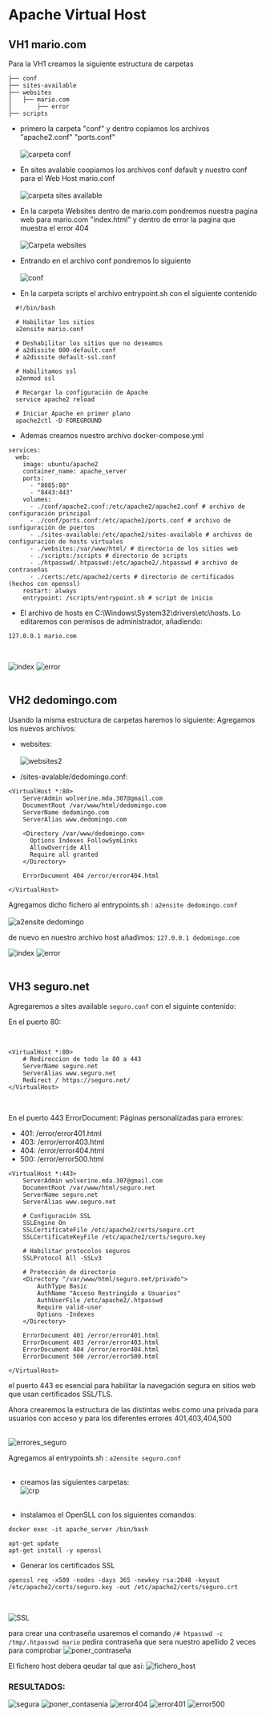 # Apache Virtual Host

## VH1 mario.com
Para la VH1 creamos la siguiente estructura de carpetas

```
├── conf
├── sites-available
├── websites
│   ├── mario.com
│       ├── error
├── scripts
```

- primero la carpeta "conf" y dentro copiamos los archivos "apache2.conf" "ports.conf"
<br><br>
![carpeta conf](./imgs/carpeta_conf.png)

- En sites avalable coopiamos los archivos conf default y nuestro conf para el Web Host mario.conf
<br><br>
![carpeta sites available](./imgs/carpeta_sites_available.png)

- En la carpeta Websites dentro de mario.com pondremos nuestra pagina web para mario.com "index.html" y dentro de error la pagina que muestra el error 404
<br><br>
![Carpeta websites](./imgs/carpeta_websites.png)

- Entrando en el archivo conf pondremos lo siguiente<br><br>
![conf](./imgs/mario_conf.png)

- En la carpeta scripts el archivo entrypoint.sh con el siguiente contenido

```
  #!/bin/bash
  
  # Habilitar los sitios
  a2ensite mario.conf
  
  # Deshabilitar los sitios que no deseamos
  # a2dissite 000-default.conf
  # a2dissite default-ssl.conf
  
  # Habilitamos ssl
  a2enmod ssl
  
  # Recargar la configuración de Apache
  service apache2 reload
  
  # Iniciar Apache en primer plano
  apache2ctl -D FOREGROUND
```

- Ademas creamos nuestro archivo docker-compose.yml
```
services:
  web:
    image: ubuntu/apache2
    container_name: apache_server
    ports:
      - "8085:80"
      - "8443:443"
    volumes:
      - ./conf/apache2.conf:/etc/apache2/apache2.conf # archivo de configuración principal
      - ./conf/ports.conf:/etc/apache2/ports.conf # archivo de configuración de puertos
      - ./sites-available:/etc/apache2/sites-available # archivos de configuración de hosts virtuales
      - ./websites:/var/www/html/ # directorio de los sitios web
      - ./scripts:/scripts # directorio de scripts
      - ./htpasswd/.htpasswd:/etc/apache2/.htpasswd # archivo de contraseñas
      - ./certs:/etc/apache2/certs # directorio de certificados (hechos con openssl)
    restart: always
    entrypoint: /scripts/entrypoint.sh # script de inicio
```

- El archivo de hosts en C:\Windows\System32\drivers\etc\hosts. Lo editaremos con permisos de administrador, añadiendo:

```127.0.0.1 mario.com```

<br>

![index](./imgs/pagina1_index.png)
![error](./imgs/pagina2_error.png)<br><br>


## VH2 dedomingo.com
Usando la misma estructura de carpetas haremos lo siguiente:
Agregamos los nuevos archivos:

- websites: <br><br>
![websites2](./imgs/website2.png)<br>

- /sites-avalable/dedomingo.conf:<br>

```
<VirtualHost *:80>
	ServerAdmin wolverine.mda.307@gmail.com
	DocumentRoot /var/www/html/dedomingo.com
	ServerName dedomingo.com
	ServerAlias www.dedomingo.com

	<Directory /var/www/dedomingo.com> 
      Options Indexes FollowSymLinks
      AllowOverride All
      Require all granted
    </Directory>

	ErrorDocument 404 /error/error404.html

</VirtualHost>
```

Agregamos dicho fichero al entrypoints.sh : ```a2ensite dedomingo.conf```<br><br>
![a2ensite dedomingo](./imgs/a2ensiteDedomingo.png)

de nuevo en nuestro archivo host añadimos: ```127.0.0.1 dedomingo.com```<br>

![index](./imgs/pagina2_index.png)
![error](./imgs/pagina2_error.png)<br><br>

## VH3 seguro.net
Agregaremos a sites available ```seguro.conf``` con el siguinte contenido:<br>

En el puerto 80:

<br>

```
<VirtualHost *:80>
    # Redireccion de todo lo 80 a 443
    ServerName seguro.net
    ServerAlias www.seguro.net
    Redirect / https://seguro.net/
</VirtualHost>
```
<br>

En el puerto 443 
ErrorDocument: Páginas personalizadas para errores:
- 401: /error/error401.html
- 403: /error/error403.html
- 404: /error/error404.html
- 500: /error/error500.html

```
<VirtualHost *:443>
    ServerAdmin wolverine.mda.307@gmail.com
    DocumentRoot /var/www/html/seguro.net
    ServerName seguro.net
    ServerAlias www.seguro.net

    # Configuración SSL
    SSLEngine On
    SSLCertificateFile /etc/apache2/certs/seguro.crt
    SSLCertificateKeyFile /etc/apache2/certs/seguro.key 

    # Habilitar protocolos seguros
    SSLProtocol All -SSLv3

    # Protección de directorio
    <Directory "/var/www/html/seguro.net/privado">
        AuthType Basic
        AuthName "Acceso Restringido a Usuarios"
        AuthUserFile /etc/apache2/.htpasswd
        Require valid-user
        Options -Indexes
    </Directory>

    ErrorDocument 401 /error/error401.html
    ErrorDocument 403 /error/error403.html
    ErrorDocument 404 /error/error404.html
    ErrorDocument 500 /error/error500.html

</VirtualHost>
```

el puerto 443 es esencial para habilitar la navegación segura en sitios web que usan certificados SSL/TLS.

Ahora crearemos la estructura de las distintas webs como una privada para usuarios con acceso y para los diferentes errores 401,403,404,500
<br><br>

![errores_seguro](./imgs/errores_seguro.png)

Agregamos al entrypoints.sh : ```a2ensite seguro.conf```<br><br>

- creamos las siguientes carpetas:<br>
![crp](./imgs/carpeta_certs.png)<br><br>

- instalamos el OpenSLL con los siguientes comandos: 
```
docker exec -it apache_server /bin/bash

apt-get update
apt-get install -y openssl
```

- Generar los certificados SSL
```
openssl req -x509 -nodes -days 365 -newkey rsa:2048 -keyout /etc/apache2/certs/seguro.key -out /etc/apache2/certs/seguro.crt
```
<br>

![SSL](./imgs/instalacion_ssl.png)
<br>

para crear una contraseña usaremos el comando ``` /# htpasswd -c /tmp/.htpasswd mario ```
pedira contraseña que sera nuestro apellido 2 veces para comprobar
![poner_contraseña](./imgs/asignar_contraseña.png)

El fichero host debera qeudar tal que asi: 
![fichero_host](./imgs/fichero_host.png)

### RESULTADOS:

![segura](./imgs/pagina_segura.png)
![poner_contasenia](./imgs/poner_contraseña.png)
![error404](./imgs/pagina2_error.png)
![error401](./imgs/err_401.png)
![error500](./imgs/err_500.png)
